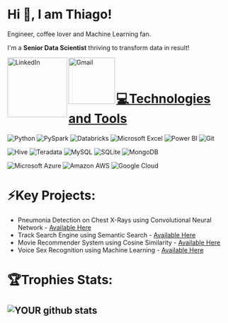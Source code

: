 # Hi 👋, I am Thiago! 
Engineer, coffee lover and Machine Learning fan.

I'm a **Senior Data Scientist** thriving to transform data in result!

<a href="https://linkedin.com/in/thiago-osorio"><img align="left" alt="LinkedIn" width="135px" src="https://img.shields.io/badge/LinkedIn-0077B5?style=for-the-badge&logo=linkedin&logoColor=white" />
<a href="mailto:thiago.q.osorio@gmail.com"><img align="left" alt="Gmail" width="105px" src="https://img.shields.io/badge/Gmail-D14836?style=for-the-badge&logo=gmail&logoColor=white" />
<br />
<br />

# 💻Technologies and Tools
<a><img alt="Python" src="https://img.shields.io/badge/Python-000000?style=for-the-badge&logo=python&logoColor=white"></a>
<a><img alt="PySpark" src="https://img.shields.io/badge/PySpark-000000?style=for-the-badge&logo=apache-spark&logoColor=white"></a>
<a><img alt="Databricks" src="https://img.shields.io/badge/Databricks-000000?style=for-the-badge&logo=databricks&logoColor=white"></a>
<a><img alt="Microsoft Excel" src="https://img.shields.io/badge/Microsoft%20Excel-000000?style=for-the-badge&logo=microsoft-excel&logoColor=white"></a>
<a><img alt="Power BI" src="https://img.shields.io/badge/Power%20BI-000000?style=for-the-badge&logo=power-bi&logoColor=white"></a>
<a><img alt="Git" src="https://img.shields.io/badge/Git-000000?style=for-the-badge&logo=git&logoColor=white"></a>
<br />

<a><img alt="Hive" src="https://img.shields.io/badge/Hive-000000?style=for-the-badge&logo=apache-hive&logoColor=white"></a>
<a><img alt="Teradata" src="https://img.shields.io/badge/Teradata-000000?style=for-the-badge&logo=teradata&logoColor=white"></a>
<a><img alt="MySQL" src="https://img.shields.io/badge/MYSQL-000000?style=for-the-badge&logo=mysql&logoColor=white"></a>
<a><img alt="SQLite" src="https://img.shields.io/badge/SQLite-000000?style=for-the-badge&logo=sqlite&logoColor=white"></a>
<a><img alt="MongoDB" src="https://img.shields.io/badge/MongoDB-000000?style=for-the-badge&logo=mongodb&logoColor=white"></a>
<br />

<a><img alt="Microsoft Azure" src="https://img.shields.io/badge/Microsoft%20Azure-000000?style=for-the-badge&logo=microsoft-azure&logoColor=white"></a>
<a><img alt="Amazon AWS" src="https://img.shields.io/badge/Amazon%20AWS-000000?style=for-the-badge&logo=amazon-aws&logoColor=white"></a>
<a><img alt="Google Cloud" src="https://img.shields.io/badge/Google%20Cloud-000000?style=for-the-badge&logo=google-cloud&logoColor=white"></a>
<br />

# ⚡Key Projects:
- Pneumonia Detection on Chest X-Rays using Convolutional Neural Network - [Available Here](https://github.com/thiago-osorio/pneumonia-detection)
- Track Search Engine using Semantic Search - [Available Here](https://github.com/thiago-osorio/track-search-engine)
- Movie Recommender System using Cosine Similarity - [Available Here](https://github.com/thiago-osorio/movie-recommender-system)
- Voice Sex Recognition using Machine Learning - [Available Here](https://github.com/thiago-osorio/gender_recognition)


# 🏆Trophies Stats:
![YOUR github stats](https://github-profile-trophy.vercel.app/?username=thiago-osorio)
---
